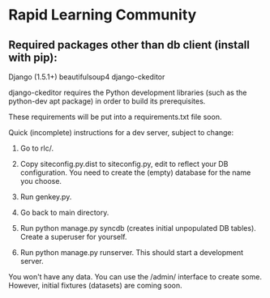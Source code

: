 Rapid Learning Community
========================

Required packages other than db client (install with pip):
----------------------------------------------------------
Django (1.5.1+)
beautifulsoup4
django-ckeditor

django-ckeditor requires the Python development libraries (such as the
python-dev apt package) in order to build its prerequisites.

These requirements will be put into a requirements.txt file soon.


Quick (incomplete) instructions for a dev server, subject to change:

1. Go to rlc/.

2. Copy siteconfig.py.dist to siteconfig.py, edit to reflect your DB
configuration. You need to create the (empty) database for the name you
choose.

3. Run genkey.py.

4. Go back to main directory.

5. Run python manage.py syncdb (creates initial unpopulated DB tables). Create
a superuser for yourself.

6. Run python manage.py runserver. This should start a development server.

You won't have any data. You can use the /admin/ interface to create some.
However, initial fixtures (datasets) are coming soon.

